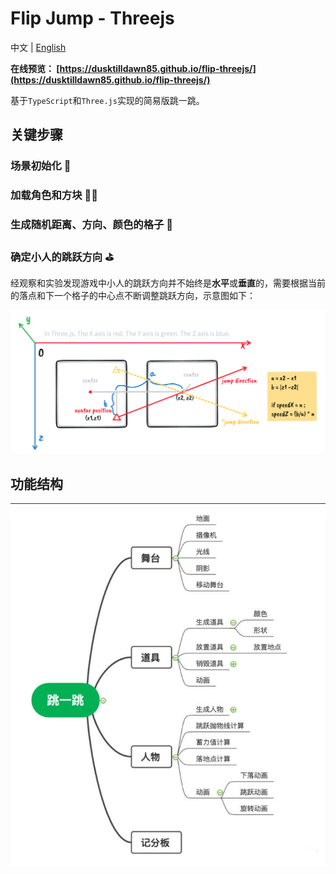 # Flip Jump - Threejs

中文 | [English](README_EN.md)

**在线预览： [https://dusktilldawn85.github.io/flip-threejs/](https://dusktilldawn85.github.io/flip-threejs/)**

基于`TypeScript`和`Three.js`实现的简易版跳一跳。

## 关键步骤

### 场景初始化 🧭
### 加载角色和方块 🧑‍🚀

### 生成随机距离、方向、颜色的格子 💭

### 确定小人的跳跃方向 ⛳
经观察和实验发现游戏中小人的跳跃方向并不始终是**水平**或**垂直**的，需要根据当前的落点和下一个格子的中心点不断调整跳跃方向，示意图如下：

![跳跃方向](src/assets/img/jump.png)

## 功能结构
![功能结构图](src/assets/img/struct.png)
